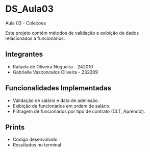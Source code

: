 # DS_Aula03
Aula 03 - Colecoes

Este projeto contém métodos de validação e exibição de dados relacionados a funcionários.

## Integrantes
- Rafaela de Oliveira Nogueira - 242010
- Gabrielle Vasconcelos Oliveira - 232209

## Funcionalidades Implementadas
- Validação de salário e data de admissão.
- Exibição de funcionários em ordem de salário.
- Filtragem de funcionários por tipo de contrato (CLT, Aprendiz).

## Prints
- Código desenvolvido
- Resultados no terminal



